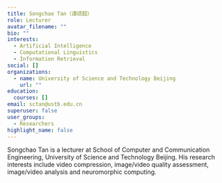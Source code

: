 ```yaml
---
title: Songchao Tan（谭颂超）
role: Lecturer
avatar_filename: ""
bio: ""
interests:
  - Artificial Intelligence
  - Computational Linguistics
  - Information Retrieval
social: []
organizations:
  - name: University of Science and Technology Beijing
    url: ""
education:
  courses: []
email: sctan@ustb.edu.cn
superuser: false
user_groups:
  - Researchers
highlight_name: false
---
```

Songchao Tan is a lecturer at School of Computer and Communication Engineering, University of Science and Technology Beijing.
     His research interests include video compression, image/video quality assessment, image/video analysis and neuromorphic computing.